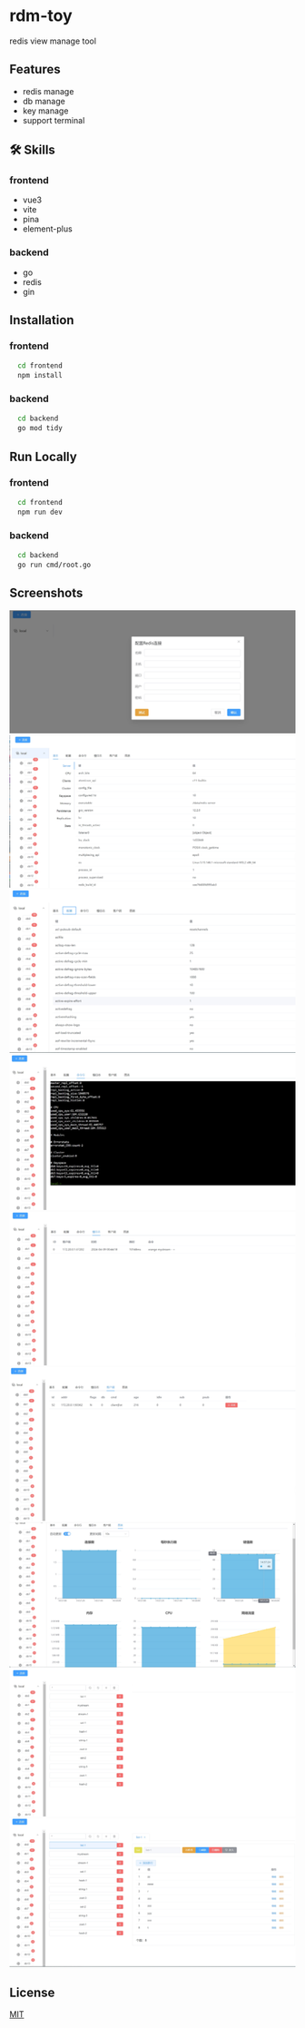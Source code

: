
# rdm-toy

redis view manage tool

## Features

- redis manage
- db manage
- key manage
- support terminal

## 🛠 Skills

### frontend 

- vue3
- vite
- pina
- element-plus

### backend

- go
- redis
- gin

## Installation

### frontend

```bash
  cd frontend
  npm install
```

### backend

```bash
  cd backend
  go mod tidy
```
    
## Run Locally

### frontend

```bash
  cd frontend
  npm run dev
```

### backend

```bash
  cd backend
  go run cmd/root.go
```


## Screenshots

![client](./docs/images/client.png)
![conn-base](./docs/images/conn-base.png)
![conn-config](./docs/images/conn-config.png)
![conn-terminal](./docs/images/conn-terminal.png)
![conn-slowlog](./docs/images/conn-slowlog.png)
![conn-clients](./docs/images/conn-clients.png)
![conn-echart](./docs/images/conn-echart.png)
![db](./docs/images/db-1.png)
![key](./docs/images/key-1.png)


## License

[MIT](https://choosealicense.com/licenses/mit/)

